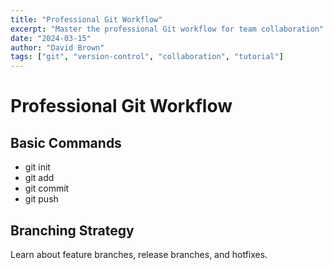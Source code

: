 ```yaml
---
title: "Professional Git Workflow"
excerpt: "Master the professional Git workflow for team collaboration"
date: "2024-03-15"
author: "David Brown"
tags: ["git", "version-control", "collaboration", "tutorial"]
---
```


# Professional Git Workflow

## Basic Commands

- git init
- git add
- git commit
- git push

## Branching Strategy

Learn about feature branches, release branches, and hotfixes.